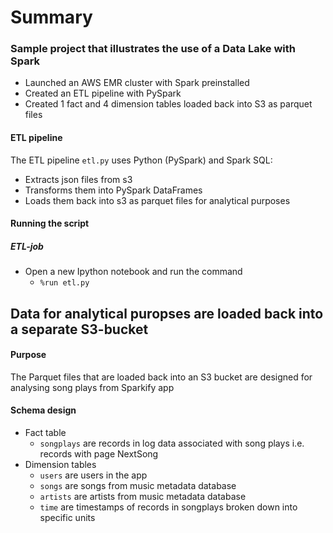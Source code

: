 # Summary
### Sample project that illustrates the use of a Data Lake with Spark 
- Launched an AWS EMR cluster with Spark preinstalled
- Created an ETL pipeline with PySpark
- Created 1 fact and 4 dimension tables loaded back into S3 as parquet files

#### ETL pipeline
The ETL pipeline `etl.py` uses Python (PySpark) and Spark SQL:
- Extracts json files from s3
- Transforms them into PySpark DataFrames
- Loads them back into s3 as parquet files for analytical purposes

#### Running the script

##### ETL-job
- Open a new Ipython notebook and run the command
    - `%run etl.py`

## Data for analytical puropses are loaded back into a separate S3-bucket
#### Purpose
The Parquet files that are loaded back into an S3 bucket are designed for analysing song plays from Sparkify app

#### Schema design
- Fact table 
    - `songplays` are records in log data associated with song plays i.e. records with page NextSong
- Dimension tables
    - `users` are users in the app
    - `songs`  are songs from music metadata database
    - `artists` are artists from music metadata database
    - `time` are timestamps of records in songplays broken down into specific units